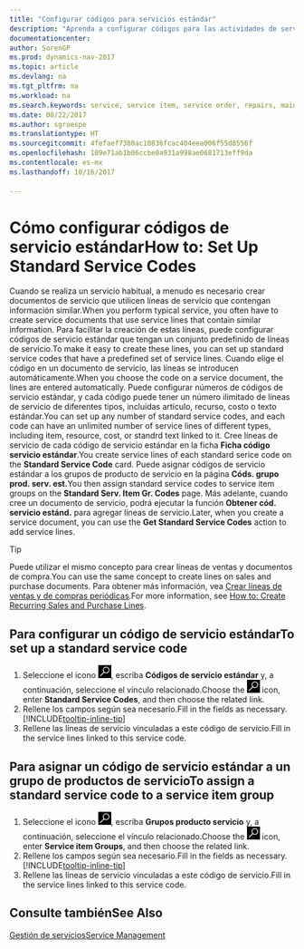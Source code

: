 ```yaml
---
title: "Configurar códigos para servicios estándar"
description: "Aprenda a configurar códigos para las actividades de servicio que realiza a menudo."
documentationcenter: 
author: SorenGP
ms.prod: dynamics-nav-2017
ms.topic: article
ms.devlang: na
ms.tgt_pltfrm: na
ms.workload: na
ms.search.keywords: service, service item, service order, repairs, maintenance
ms.date: 08/22/2017
ms.author: sgroespe
ms.translationtype: HT
ms.sourcegitcommit: 4fefaef7380ac10836fcac404eea006f55d8556f
ms.openlocfilehash: 109e71ab1b06ccbe0a931a998ae0681713eff9da
ms.contentlocale: es-mx
ms.lasthandoff: 10/16/2017

---
```


# <a name="how-to-set-up-standard-service-codes"></a><span data-ttu-id="88219-103">Cómo configurar códigos de servicio estándar</span><span class="sxs-lookup"><span data-stu-id="88219-103">How to: Set Up Standard Service Codes</span></span>
<span data-ttu-id="88219-104">Cuando se realiza un servicio habitual, a menudo es necesario crear documentos de servicio que utilicen líneas de servicio que contengan información similar.</span><span class="sxs-lookup"><span data-stu-id="88219-104">When you perform typical service, you often have to create service documents that use service lines that contain similar information.</span></span> <span data-ttu-id="88219-105">Para facilitar la creación de estas líneas, puede configurar códigos de servicio estándar que tengan un conjunto predefinido de líneas de servicio.</span><span class="sxs-lookup"><span data-stu-id="88219-105">To make it easy to create these lines, you can set up standard service codes that have a predefined set of service lines.</span></span> <span data-ttu-id="88219-106">Cuando elige el código en un documento de servicio, las líneas se introducen automáticamente.</span><span class="sxs-lookup"><span data-stu-id="88219-106">When you choose the code on a service document, the lines are entered automatically.</span></span> <span data-ttu-id="88219-107">Puede configurar números de códigos de servicio estándar, y cada código puede tener un número ilimitado de líneas de servicio de diferentes tipos, incluidas artículo, recurso, costo o texto estándar.</span><span class="sxs-lookup"><span data-stu-id="88219-107">You can set up any number of standard service codes, and each code can have an unlimited number of service lines of different types, including item, resource, cost, or standrd text linked to it.</span></span> <span data-ttu-id="88219-108">Cree líneas de servicio de cada código de servicio estándar en la ficha **Ficha código servicio estándar**.</span><span class="sxs-lookup"><span data-stu-id="88219-108">You create service lines of each standard serice code on the **Standard Service Code** card.</span></span> <span data-ttu-id="88219-109">Puede asignar códigos de servicio estándar a los grupos de producto de servicio en la página **Códs. grupo prod. serv. est.**</span><span class="sxs-lookup"><span data-stu-id="88219-109">You then assign standard service codes to service item groups on the **Standard Serv. Item Gr. Codes** page.</span></span> <span data-ttu-id="88219-110">Más adelante, cuando cree un documento de servicio, podrá ejecutar la función **Obtener cód. servicio estánd.** para agregar líneas de servicio.</span><span class="sxs-lookup"><span data-stu-id="88219-110">Later, when you create a service document, you can use the **Get Standard Service Codes** action to add service lines.</span></span>  
  
> [!Tip]
>  <span data-ttu-id="88219-111">Puede utilizar el mismo concepto para crear líneas de ventas y documentos de compra.</span><span class="sxs-lookup"><span data-stu-id="88219-111">You can use the same concept to create lines on sales and purchase documents.</span></span> <span data-ttu-id="88219-112">Para obtener más información, vea [Crear líneas de ventas y de compras periódicas](sales-how-work-standard-lines.md).</span><span class="sxs-lookup"><span data-stu-id="88219-112">For more information, see [How to: Create Recurring Sales and Purchase Lines](sales-how-work-standard-lines.md).</span></span>    
  
## <a name="to-set-up-a-standard-service-code"></a><span data-ttu-id="88219-113">Para configurar un código de servicio estándar</span><span class="sxs-lookup"><span data-stu-id="88219-113">To set up a standard service code</span></span>    
1. <span data-ttu-id="88219-114">Seleccione el icono ![Buscar página o informe](media/ui-search/search_small.png "icono Buscar página o informe"), escriba **Códigos de servicio estándar** y, a continuación, seleccione el vínculo relacionado.</span><span class="sxs-lookup"><span data-stu-id="88219-114">Choose the ![Search for Page or Report](media/ui-search/search_small.png "Search for Page or Report icon") icon, enter **Standard Service Codes**, and then choose the related link.</span></span>  
2. <span data-ttu-id="88219-115">Rellene los campos según sea necesario.</span><span class="sxs-lookup"><span data-stu-id="88219-115">Fill in the fields as necessary.</span></span> [!INCLUDE[tooltip-inline-tip](includes/tooltip-inline-tip_md.md)]  
4. <span data-ttu-id="88219-116">Rellene las líneas de servicio vinculadas a este código de servicio.</span><span class="sxs-lookup"><span data-stu-id="88219-116">Fill in the service lines linked to this service code.</span></span>  

## <a name="to-assign-a-standard-service-code-to-a-service-item-group"></a><span data-ttu-id="88219-117">Para asignar un código de servicio estándar a un grupo de productos de servicio</span><span class="sxs-lookup"><span data-stu-id="88219-117">To assign a standard service code to a service item group</span></span>
1. <span data-ttu-id="88219-118">Seleccione el icono ![Buscar página o informe](media/ui-search/search_small.png "icono Buscar página o informe"), escriba **Grupos producto servicio** y, a continuación, seleccione el vínculo relacionado.</span><span class="sxs-lookup"><span data-stu-id="88219-118">Choose the ![Search for Page or Report](media/ui-search/search_small.png "Search for Page or Report icon") icon, enter **Service item Groups**, and then choose the related link.</span></span>  
2. <span data-ttu-id="88219-119">Rellene los campos según sea necesario.</span><span class="sxs-lookup"><span data-stu-id="88219-119">Fill in the fields as necessary.</span></span> [!INCLUDE[tooltip-inline-tip](includes/tooltip-inline-tip_md.md)]
3. <span data-ttu-id="88219-120">Rellene las líneas de servicio vinculadas a este código de servicio.</span><span class="sxs-lookup"><span data-stu-id="88219-120">Fill in the service lines linked to this service code.</span></span>  

## <a name="see-also"></a><span data-ttu-id="88219-121">Consulte también</span><span class="sxs-lookup"><span data-stu-id="88219-121">See Also</span></span>
[<span data-ttu-id="88219-122">Gestión de servicios</span><span class="sxs-lookup"><span data-stu-id="88219-122">Service Management</span></span>](service-service.md)
